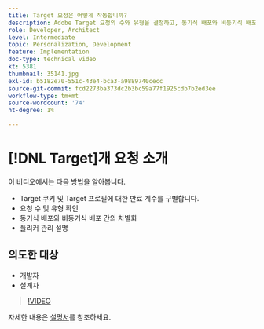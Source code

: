 ```yaml
---
title: Target 요청은 어떻게 작동합니까?
description: Adobe Target 요청의 수와 유형을 결정하고, 동기식 배포와 비동기식 배포를 구분하며, 플리커 관리를 설명하는 방법에 대해 알아봅니다.
role: Developer, Architect
level: Intermediate
topic: Personalization, Development
feature: Implementation
doc-type: technical video
kt: 5381
thumbnail: 35141.jpg
exl-id: b5182e70-551c-43e4-bca3-a9889740cecc
source-git-commit: fcd2273ba373dc2b3bc59a77f1925cdb7b2ed3ee
workflow-type: tm+mt
source-wordcount: '74'
ht-degree: 1%

---
```


# [!DNL Target]개 요청 소개

이 비디오에서는 다음 방법을 알아봅니다.

* Target 쿠키 및 Target 프로필에 대한 만료 계수를 구별합니다.
* 요청 수 및 유형 확인
* 동기식 배포와 비동기식 배포 간의 차별화
* 플리커 관리 설명

## 의도한 대상

* 개발자
* 설계자

>[!VIDEO](https://video.tv.adobe.com/v/35141/?quality=12)

자세한 내용은 [설명서](https://experienceleague.adobe.com/docs/target/using/implement-target/implementing-target.html?lang=ko)를 참조하세요.
